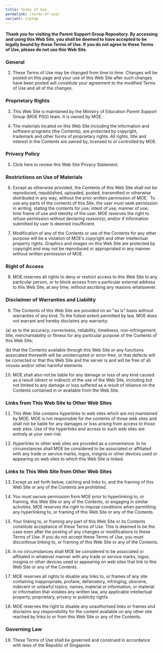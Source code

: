 ```yaml
---
title: Terms of Use
permalink: /terms-of-use/
variant: tiptap
---
```

<h4><strong>Thank you for visiting the Parent Support Group Repository. </strong>By accessing and using this Web Site, you shall be deemed to have accepted to be legally bound by these Terms of Use. If you do not agree to these Terms of Use, please do not use this Web Site.</h4>
<p></p>
<h3><strong>General</strong></h3>
<ol start="2" data-tight="true" class="tight">
<li>
<p>These Terms of Use may be changed from time to time. Changes will be posted
on this page and your use of this Web Site after such changes have been
posted will constitute your agreement to the modified Terms of Use and
all of the changes.</p>
</li>
</ol>
<h3><strong>Proprietary Rights</strong></h3>
<ol start="3" data-tight="true" class="tight">
<li>
<p>This Web Site is maintained by the Ministry of Education Parent Support
Group (MOE PSG) team. It is owned by MOE.</p>
</li>
<li>
<p>The materials located on this Web Site including the information and software
programs (the Contents), are protected by copyright, trademark and other
forms of proprietary rights. All rights, title and interest in the Contents
are owned by, licensed to or controlled by MOE.</p>
</li>
</ol>
<h3><strong>Privacy Policy</strong></h3>
<ol start="5" data-tight="true" class="tight">
<li>
<p>Click here to review this Web Site Privacy Statement.</p>
</li>
</ol>
<h3><strong>Restrictions on Use of Materials</strong></h3>
<ol start="6" data-tight="true" class="tight">
<li>
<p>Except as otherwise provided, the Contents of this Web Site shall not
be reproduced, republished, uploaded, posted, transmitted or otherwise
distributed in any way, without the prior written permission of MOE.&nbsp;
To use any parts of the contents of this Site, the user must seek permission
in writing, stating the contents for use; intent of use; manner of use;
time frame of use and identity of the user. MOE reserves the right to refuse
permission without declaring reason(s); and/or if information submitted
by user is deemed insufficient.</p>
</li>
<li>
<p>Modification of any of the Contents or use of the Contents for any other
purpose will be a violation of MOE’s copyright and other intellectual property
rights. Graphics and images on this Web Site are protected by copyright
and may not be reproduced or appropriated in any manner without written
permission of MOE.</p>
</li>
</ol>
<h3><strong>Right of Access</strong></h3>
<ol start="8" data-tight="true" class="tight">
<li>
<p>MOE reserves all rights to deny or restrict access to this Web Site to
any particular person, or to block access from a particular external address
to this Web Site, at any time, without ascribing any reasons whatsoever.</p>
</li>
</ol>
<h3><strong>Disclaimer of Warranties and Liability</strong></h3>
<ol start="9" data-tight="true" class="tight">
<li>
<p>The Contents of this Web Site are provided on an "as is" basis without
warranties of any kind. To the fullest extent permitted by law, MOE does
not warrant and hereby disclaims any warranty:</p>
</li>
</ol>
<p>(a) as to the accuracy, correctness, reliability, timeliness, non-infringement,
title, merchantability or fitness for any particular purpose of the Contents
of this Web Site;</p>
<p>(b) that the Contents available through this Web Site or any functions
associated therewith will be uninterrupted or error-free, or that defects
will be corrected or that this Web Site and the server is and will be free
of all viruses and/or other harmful elements.</p>
<ol start="10" data-tight="true" class="tight">
<li>
<p>MOE shall also not be liable for any damage or loss of any kind caused
as a result (direct or indirect) of the use of the Web Site, including
but not limited to any damage or loss suffered as a result of reliance
on the Contents contained in or available from the Web Site.</p>
</li>
</ol>
<h3><strong>Links from This Web Site to Other Web Sites</strong></h3>
<ol start="11" data-tight="true" class="tight">
<li>
<p>This Web Site contains hyperlinks to web sites which are not maintained
by MOE. MOE is not responsible for the contents of those web sites and
shall not be liable for any damages or loss arising from access to those
web sites. Use of the hyperlinks and access to such web sites are entirely
at your own risk.</p>
</li>
<li>
<p>Hyperlinks to other web sites are provided as a convenience. In no circumstances
shall MOE be considered to be associated or affiliated with any trade or
service marks, logos, insignia or other devices used or appearing on web
sites to which this Web Site is linked.</p>
</li>
</ol>
<h3><strong>Links to This Web Site from Other Web Sites</strong></h3>
<ol start="13" data-tight="true" class="tight">
<li>
<p>Except as set forth below, caching and links to, and the framing of this
Web Site or any of the Contents are prohibited.</p>
</li>
<li>
<p>You must secure permission from MOE prior to hyperlinking to, or framing,
this Web Site or any of the Contents, or engaging in similar activities.
MOE reserves the right to impose conditions when permitting any hyperlinking
to, or framing of this Web Site or any of the Contents.</p>
</li>
<li>
<p>Your linking to, or framing any part of this Web Site or its Contents
constitute acceptance of these Terms of Use. This is deemed to be the case
even after the posting of any changes or modifications to these Terms of
Use. If you do not accept these Terms of Use, you must discontinue linking
to, or framing of this Web Site or any of the Contents.</p>
</li>
<li>
<p>In no circumstances shall MOE be considered to be associated or affiliated
in whatever manner with any trade or service marks, logos, insignia or
other devices used or appearing on web sites that link to this Web Site
or any of the Contents.</p>
</li>
<li>
<p>MOE reserves all rights to disable any links to, or frames of any site
containing inappropriate, profane, defamatory, infringing, obscene, indecent
or unlawful topics, names, material or information, or material or information
that violates any written law, any applicable intellectual property, proprietary,
privacy or publicity rights.</p>
</li>
<li>
<p>MOE reserves the right to disable any unauthorised links or frames and
disclaims any responsibility for the content available on any other site
reached by links to or from this Web Site or any of the Contents.</p>
</li>
</ol>
<h3><strong>Governing Law</strong></h3>
<ol start="19" data-tight="true" class="tight">
<li>
<p>These Terms of Use shall be governed and construed in accordance with
laws of the Republic of Singapore.</p>
<p></p>
</li>
</ol>
<p></p>